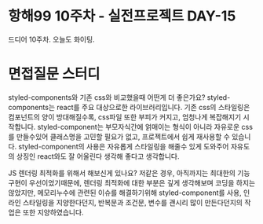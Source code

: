 # 항해99 10주차 - 실전프로젝트 DAY-15

드디어 10주차. 오늘도 화이팅.

# 면접질문 스터디

styled-components와 기존 css와 비교했을때 어떤게 더 좋은가요?
styled-components는 react를 주요 대상으로한 라이브러리입니다. 기존 css의 스타일링은 컴포넌트의 양이 방대해질수록, css파일 또한 부피가 커지고, 엄청나게 복잡해지기 시작합니다. styled-component는 부모자식간에 얽매이는 형식이 아니라 자유로운 css를 만들수있어 클래스명을 고민할 필요가 없고, 프로젝트에서 쉽게 재사용할 수 있습니다. styled-component의 사용은 자유롭게 스타일링을 해줄수 있게 도와주어 자유도의 상징인 react와도 잘 어울린다 생각해 좋다고 생각합니다.

JS 렌더링 최적화를 위해서 해보신게 있나요?
저같은 경우, 아직까지는 최대한의 기능구현이 우선이었기때문에, 렌더링 최적화에 대한 부분은 깊게 생각해보며 코딩을 하지는 않았지만, 메모리누수에 관련된 이슈를 해결하기위해 styled-component를 사용, 인라인 스타일링을 지양한다던지, 반복문과 조건문, 변수를 괜시리 많이 만든다던지의 작업은 또한 지양하였습니다.
